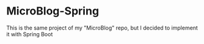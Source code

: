 # MicroBlog-Spring
This is the same project of my "MicroBlog" repo, but I decided to implement it with Spring Boot

